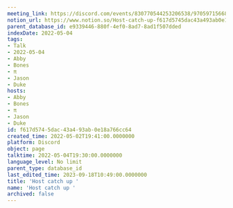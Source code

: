 ```yaml
---
meeting_link: https://discord.com/events/830770544253206538/970597156681568276
notion_url: https://www.notion.so/Host-catch-up-f617d5745dac43a493ab0e18a766cc64
parent_database_id: e9339446-880f-4ef0-8ad7-8ad1f507dded
indexDate: 2022-05-04
tags:
- Talk
- 2022-05-04
- Abby
- Bones
- π
- Jason
- Duke
hosts:
- Abby
- Bones
- π
- Jason
- Duke
id: f617d574-5dac-43a4-93ab-0e18a766cc64
created_time: 2022-05-02T19:41:00.0000000
platform: Discord
object: page
talktime: 2022-05-04T19:30:00.0000000
language_level: No limit
parent_type: database_id
last_edited_time: 2023-09-18T10:49:00.0000000
title: 'Host catch up '
name: 'Host catch up '
archived: false
---
```






